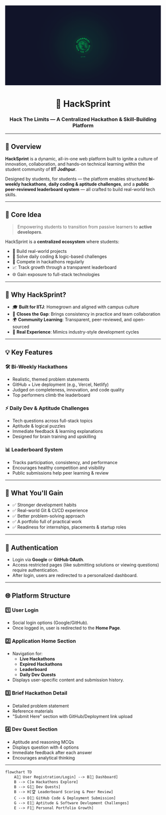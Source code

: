 <p align="center">
  <img src="/frontend/hack-sprint/src/assets/readme.png" alt="HackSprint Logo" width="800"/>
</p>

<h1 align="center">🚀 HackSprint</h1>
<h3 align="center">Hack The Limits — A Centralized Hackathon & Skill-Building Platform</h3>

---

## 📌 Overview

**HackSprint** is a dynamic, all-in-one web platform built to ignite a culture of innovation, collaboration, and hands-on technical learning within the student community of **IIT Jodhpur**.

Designed by students, for students — the platform enables structured **bi-weekly hackathons**, **daily coding & aptitude challenges**, and a **public peer-reviewed leaderboard system** — all crafted to build real-world tech skills.

---

## 🧠 Core Idea

> Empowering students to transition from passive learners to **active developers**.

HackSprint is a **centralized ecosystem** where students:
- 🚧 Build real-world projects
- 🧩 Solve daily coding & logic-based challenges
- 🔁 Compete in hackathons regularly
- 📈 Track growth through a transparent leaderboard
- 🌐 Gain exposure to full-stack technologies

---

## 🎯 Why HackSprint?

- 🎓 **Built for IITJ**: Homegrown and aligned with campus culture
- 🔄 **Closes the Gap**: Brings consistency in practice and team collaboration
- 🌍 **Community Learning**: Transparent, peer-reviewed, and open-sourced
- 🧠 **Real Experience**: Mimics industry-style development cycles

---

## 💡 Key Features

### 🛠️ Bi-Weekly Hackathons
- Realistic, themed problem statements
- GitHub + Live deployment (e.g., Vercel, Netlify)
- Judged on completeness, innovation, and code quality
- Top performers climb the leaderboard

### ⚡ Daily Dev & Aptitude Challenges
- Tech questions across full-stack topics
- Aptitude & logical puzzles
- Immediate feedback & learning explanations
- Designed for brain training and upskilling

### 📊 Leaderboard System
- Tracks participation, consistency, and performance
- Encourages healthy competition and visibility
- Public submissions help peer learning & review

---

## 🌱 What You'll Gain

- ✅ Stronger development habits
- ✅ Real-world Git & CI/CD experience
- ✅ Better problem-solving approach
- ✅ A portfolio full of practical work
- ✅ Readiness for internships, placements & startup roles

---

## 🔐 Authentication

- Login via **Google** or **GitHub OAuth**.
- Access restricted pages (like submitting solutions or viewing questions) require authentication.
- After login, users are redirected to a personalized dashboard.

---

## 🌐 Platform Structure

### 1️⃣ **User Login**
- Social login options (Google/GitHub).
- Once logged in, user is redirected to the **Home Page**.

### 2️⃣ **Application Home Section**
- Navigation for:
  - **Live Hackathons**
  - **Expired Hackathons**
  - **Leaderboard**
  - **Daily Dev Quests**
- Displays user-specific content and submission history.

### 3️⃣ **Brief Hackathon Detail**
- Detailed problem statement
- Reference materials
- "Submit Here" section with GitHub/Deployment link upload

### 4️⃣ **Dev Quest Section**
- Aptitude and reasoning MCQs
- Displays question with 4 options
- Immediate feedback after each answer
- Encourages analytical thinking
  
---

```mermaid
flowchart TD
    A[👤 User Registration/Login] --> B[📅 Dashboard]
    B --> C[⚙️ Hackathons Explore]
    B --> G[🧠 Dev Quests]
    B --> H[🏆 Leaderboard Scoring & Peer Review]
    C --> D[🔗 GitHub Code & Deployment Submission]
    G --> E[🧪 Aptitude & Software Devlopment Challenges]
    E --> F[🧳 Personal Portfolio Growth]